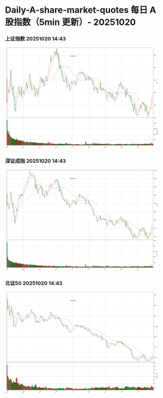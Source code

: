 
# Daily-A-share-market-quotes 每日 A 股指数（5min 更新）- 20251020

### 上证指数 20251020 14:43
![](./fig/2025/10/20251020-sh000001.png)

### 深证成指 20251020 14:43
![](./fig/2025/10/20251020-sz399001.png)

### 北证50 20251020 14:43
![](./fig/2025/10/20251020-bj899050.png)
